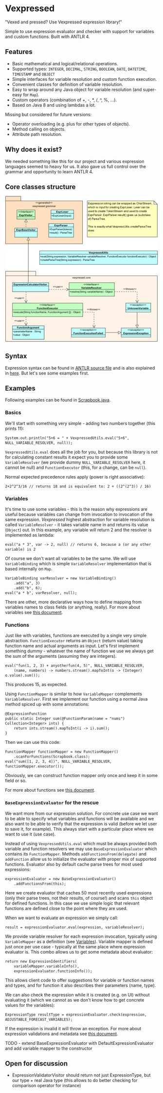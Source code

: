 # Vexpressed

"Vexed and pressed? Use Vexpressed expression library!"

Simple to use expression evaluator and checker with support for variables and custom functions.
Built with ANTLR 4.


## Features

* Basic mathematical and logical/relational operations.
* Supported types: `INTEGER`, `DECIMAL`, `STRING`, `BOOLEAN`, `DATE`, `DATETIME`, `TIMESTAMP`
and `OBJECT`
* Simple interfaces for variable resolution and custom function execution.
* Convenient classes for definition of variable resolution.
* Easy to wrap around any Java object for variable resolution (and super-easy for `Map`).
* Custom operators (combination of +, -, *, /, ^, %, ...).
* Based on Java 8 and using lambdas a lot.

Missing but considered for future versions:

* Operator overloading (e.g. plus for other types of objects).
* Method calling on objects.
* Attribute path resolution.


## Why does it exist?

We needed something like this for our project and various expression languages seemed to heavy
for us. It also gave us full control over the grammar and opportunity to learn ANTLR 4.


## Core classes structure

![UML Class diagram - core](docs/imgs/core-classes.png)


## Syntax

Expression syntax can be found in [ANTLR source file](src/main/antlr4/vexpressed/grammar/Expr.g4)
and is also explained in [here](docs/syntax.md). But let's see some examples first.


## Examples

Following examples can be found in [Scrapbook.java](src/test/java/Scrapbook.java).

### Basics

We'll start with something very simple - adding two numbers together (this prints 11):
```
System.out.println("5+6 = " + VexpressedUtils.eval("5+6", NULL_VARIABLE_RESOLVER, null));
```

`VexpressedUtils.eval` does all the job for you, but because this library is not for calculating
constant results it expect you to provide some `VariableResolver` (we provide dummy
`NULL_VARIABLE_RESOLVER` here, it cannot be null) and `FunctionExecutor` (this, for a change, can
be `null`).

Normal expected precedence rules apply (power is right associative):
```
2+2^2^3/16 // returns 18 and is equivalent to: 2 + ((2^(2^3)) / 16)
```

### Variables

It's time to use some variables - this is the reason why expressions are useful because variables
can change from invocation to invocation of the same expression. *Vexpressed* highest abstraction
for variable resolution is called `VariableResolver` - it takes variable name in and returns its
value (`Object`) out. In this example, any variable will return 2 and the resolver is implemented
as lambda:
```
eval("a * 3", var -> 2, null) // returns 6, because a (or any other variable) is 2
```

Of course we don't want all variables to be the same. We will use `VariableBinding` which is simple
`VariableResolver` implementation that is based internally on `Map`.
```
VariableBinding varResolver = new VariableBinding()
	.add("a", 3)
	.add("b", 6);
eval("a * b", varResolver, null);
```

There are other, more declarative ways how to define mapping from variables names to class fields
(or anything, really). For more about variables see [this document](docs/variables.md).

### Functions

Just like with variables, functions are executed by a single very simple abstraction.
`FunctionExecutor` returns an `Object` (return value) taking function name and actual
arguments as input. Let's first implement something dummy - whatever the name of function we use
we always get the sum of the arguments (assuming they are integers).
```
eval("fun(1, 2, 3) + anyotherfun(4, 5)", NULL_VARIABLE_RESOLVER,
	(name, numbers) -> numbers.stream().mapToInt(o -> (Integer) o.value).sum());
```
This produces 15, as expected.

Using `FunctionMapper` is similar to how `VariableMapper` complements `VariableResolver`.
First we implement our function using a normal Java method spiced up with some annotations:
```
@ExpressionFunction
public static Integer sum(@FunctionParam(name = "nums") Collection<Integer> ints) {
	return ints.stream().mapToInt(i -> i).sum();
}
```

Then we can use this code:
```
FunctionMapper functionMapper = new FunctionMapper()
	.scanForFunctions(Scrapbook.class);
eval("sum([1, 2, 3, 4])", NULL_VARIABLE_RESOLVER, functionMapper.executor());
```
Obviously, we can construct function mapper only once and keep it in some field or so.

For more about functions see [this document](docs/functions.md).

### `BaseExpressionEvaluator` for the rescue

We want more from our expression solution. For concrete use case we want to be able to specify
what variables and functions will be available and we also want to be able to verify that the
expression is valid (before we let user to save it, for example). This always start with
a particular place where we want to use it (use case).

Instead of using `VexpressedUtils.eval` which must be always provided both variable and function
resolvers we may use `BaseExpressionEvaluator` which contains its `FunctionMapper`. Methods
`addFunctionsFrom(delegate)` and `addFunction` allow us to initialize the evaluator with proper
mix of supported functions. Evaluator also by default cache parse trees for most used expressions:
```
expressionEvaluator = new BaseExpressionEvaluator()
	.addFunctionsFrom(this);
```

Here we create evaluator that caches 50 most recently used expressions (only their parse trees,
not their results, of course!) and scans `this` object for defined functions. In this case we
use simple logic that relevant functions are defined close to the point where they are used.

When we want to evaluate an expression we simply call:
```
result = expressionEvaluator.eval(expression, variableResolver);
```

We provide variable resolver for each expression invocation, typically using `VariableMapper`
as a definition (see [Variables](docs/variables.md)). Variable mapper is defined just once per
use case - typically at the same place where expression evaluator is. This combo allows us to get
some metadata about evaluator:
```
return new ExpressionIdentifiers(
	variableMapper.variableInfo(),
	expressionEvaluator.functionInfo());
```

This allows client code to offer suggestions for variable or function names and types, and for
function it also describes their parameters (name, type).

We can also check the expression while it is created (e.g. on UI) without evaluating it (which we
cannot as we don't know how to get concrete values for the variables):
```
ExpressionType resultType = expressionEvaluator.check(expression, ADJUSTABLE_FORECAST_VARIABLES);
```

If the expression is invalid it will throw an exception. For more about expression validations
and metadata see [this document](docs/validation.md).

TODO - extend BaseExpressionEvaluator with DefaultExpressionEvaluator and add
variable mapper to the constructor


## Open for discussion

* ExpressionValidatorVisitor should return not just ExpressionType, but our type + real Java type
(this allows to do better checking for comparison operator for instance)